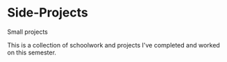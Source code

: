 # Side-Projects
Small projects

This is a collection of schoolwork and projects I've completed and worked on this semester. 
